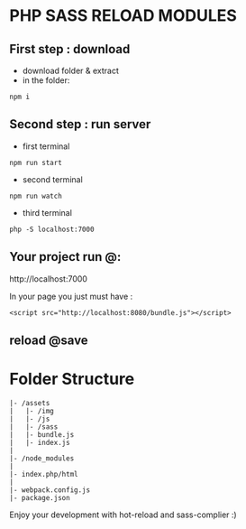 # PHP SASS RELOAD MODULES
## First step : download

- download folder & extract
- in the folder:

```` 
npm i
````

## Second step : run server

- first terminal
````
npm run start
````
- second terminal
````
npm run watch
````
- third terminal
````
php -S localhost:7000
````

Your project run @:
-
http://localhost:7000



In your page you just must have :

````
<script src="http://localhost:8080/bundle.js"></script>
```` 

reload @save 
-----

Folder Structure
==


    |- /assets
    |   |- /img
    |   |- /js
    |   |- /sass
    |   |- bundle.js
    |   |- index.js
    |
    |- /node_modules
    |
    |- index.php/html
    |
    |- webpack.config.js
    |- package.json


Enjoy your development with hot-reload and sass-complier :) 
